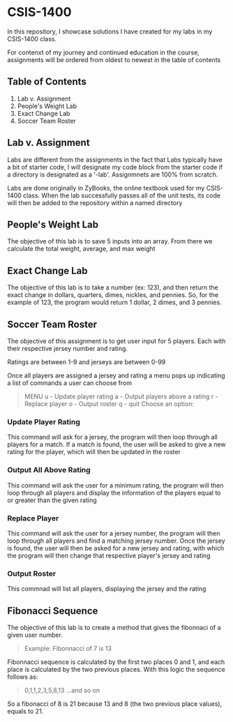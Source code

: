 # CSIS-1400

In this repository, I showcase solutions I have created for my labs in my CSIS-1400 class. 

For contenxt of my journey and continued education in the course, assignments will be ordered from oldest to newest in the table of contents

## Table of Contents

1. Lab v. Assignment
2. People's Weight Lab
3. Exact Change Lab
4. Soccer Team Roster

## Lab v. Assignment

Labs are different from the assignments in the fact that Labs typically have a bit of starter code, I will designate my code block from the starter code if a directory is designated as a '-lab'. Assignmnets are 100% from scratch.

Labs are done originally in ZyBooks, the online textbook used for my CSIS-1400 class. When the lab successfully passes all of the unit tests, its code will then be added to the repository within a named directory

## People's Weight Lab

The objective of this lab is to save 5 inputs into an array. From there we calculate the total weight, average, and max weight

## Exact Change Lab

The objective of this lab is to take a number (ex: 123), and then return the exact change in dollars, quarters, dimes, nickles, and pennies. So, for the example of 123, the program would return 1 dollar, 2 dimes, and 3 pennies.

## Soccer Team Roster

The objective of this assignment is to get user input for 5 players. Each with their respective jersey number and rating.

Ratings are between 1-9 and jerseys are between 0-99

Once all players are assigned a jersey and rating a menu pops up indicating a list of commands a user can choose from

> MENU
> u - Update player rating
> a - Output players above a rating
> r - Replace player 
> o - Output roster
> q - quit
> Choose an option: 

### Update Player Rating

This command will ask for a jersey, the program will then loop through all players for a match. If a match is found, the user will be asked to give a new rating for the player, which will then be updated in the roster

### Output All Above Rating

This command will ask the user for a minimum rating, the program will then loop through all players and display the information of the players equal to or greater than the given rating

### Replace Player

This command will ask the user for a jersey number, the program will then loop through all players and find a matching jersey number. Once the jersey is found, the user will then be asked for a new jersey and rating, with which the program will then change that respective player's jersey and rating

### Output Roster

This commnad will list all players, displaying the jersey and the rating

## Fibonacci Sequence

The objective of this lab is to create a method that gives the fibonnaci of a given user number. 

> Example: Fibonnacci of 7 is 13

Fibonnacci sequence is calculated by the first two places 0 and 1, and each place is calculated by the two previous places. With this logic the sequence follows as:

> 0,1,1,2,3,5,8,13 ...and so on

So a fibonacci of 8 is 21 because 13 and 8 (the two previous place values), equals to 21.

